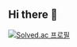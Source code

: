 ## Hi there 👋
[![Solved.ac
프로필](http://mazassumnida.wtf/api/v2/generate_badge?boj={oallo})](https://solved.ac/{oallo})
<!--
**Woo02in/Woo02in** is a ✨ _special_ ✨ repository because its `README.md` (this file) appears on your GitHub profile.

Here are some ideas to get you started:

- 🔭 I’m currently working on ...
- 🌱 I’m currently learning ...
- 👯 I’m looking to collaborate on ...
- 🤔 I’m looking for help with ...
- 💬 Ask me about ...
- 📫 How to reach me: ...
- 😄 Pronouns: ...
- ⚡ Fun fact: ...
-->
